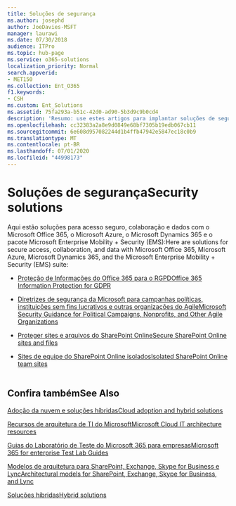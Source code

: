 ```yaml
---
title: Soluções de segurança
ms.author: josephd
author: JoeDavies-MSFT
manager: laurawi
ms.date: 07/30/2018
audience: ITPro
ms.topic: hub-page
ms.service: o365-solutions
localization_priority: Normal
search.appverid:
- MET150
ms.collection: Ent_O365
f1.keywords:
- CSH
ms.custom: Ent_Solutions
ms.assetid: 75fa293a-b51c-42d0-ad90-5b3d9c9b0cd4
description: 'Resumo: use estes artigos para implantar soluções de segurança com ofertas da nuvem da Microsoft.'
ms.openlocfilehash: cc32383a2a8e9d0849e68bf7305b19edb067cb11
ms.sourcegitcommit: 6e608d957082244d1b4ffb47942e5847ec18c0b9
ms.translationtype: MT
ms.contentlocale: pt-BR
ms.lasthandoff: 07/01/2020
ms.locfileid: "44998173"
---
```

# <a name="security-solutions"></a><span data-ttu-id="6d10b-103">Soluções de segurança</span><span class="sxs-lookup"><span data-stu-id="6d10b-103">Security solutions</span></span>

<span data-ttu-id="6d10b-104">Aqui estão soluções para acesso seguro, colaboração e dados com o Microsoft Office 365, o Microsoft Azure, o Microsoft Dynamics 365 e o pacote Microsoft Enterprise Mobility + Security (EMS):</span><span class="sxs-lookup"><span data-stu-id="6d10b-104">Here are solutions for secure access, collaboration, and data with Microsoft Office 365, Microsoft Azure, Microsoft Dynamics 365, and the Microsoft Enterprise Mobility + Security (EMS) suite:</span></span>

- [<span data-ttu-id="6d10b-105">Proteção de Informações do Office 365 para o RGPD</span><span class="sxs-lookup"><span data-stu-id="6d10b-105">Office 365 Information Protection for GDPR</span></span>](office-365-information-protection-for-gdpr.md)
  
- [<span data-ttu-id="6d10b-106">Diretrizes de segurança da Microsoft para campanhas políticas, instituições sem fins lucrativos e outras organizações do Agile</span><span class="sxs-lookup"><span data-stu-id="6d10b-106">Microsoft Security Guidance for Political Campaigns, Nonprofits, and Other Agile Organizations</span></span>](microsoft-security-guidance-for-political-campaigns-nonprofits-and-other-agile-o.md)
    
- [<span data-ttu-id="6d10b-107">Proteger sites e arquivos do SharePoint Online</span><span class="sxs-lookup"><span data-stu-id="6d10b-107">Secure SharePoint Online sites and files</span></span>](secure-sharepoint-online-sites-and-files.md)
    
- [<span data-ttu-id="6d10b-108">Sites de equipe do SharePoint Online isolados</span><span class="sxs-lookup"><span data-stu-id="6d10b-108">Isolated SharePoint Online team sites</span></span>](isolated-sharepoint-online-team-sites.md)
<br/><br/>
    
## <a name="see-also"></a><span data-ttu-id="6d10b-109">Confira também</span><span class="sxs-lookup"><span data-stu-id="6d10b-109">See Also</span></span>

[<span data-ttu-id="6d10b-110">Adoção da nuvem e soluções híbridas</span><span class="sxs-lookup"><span data-stu-id="6d10b-110">Cloud adoption and hybrid solutions</span></span>](cloud-adoption-and-hybrid-solutions.yml)
  
[<span data-ttu-id="6d10b-111">Recursos de arquitetura de TI do Microsoft</span><span class="sxs-lookup"><span data-stu-id="6d10b-111">Microsoft Cloud IT architecture resources</span></span>](microsoft-cloud-it-architecture-resources.md)
  
[<span data-ttu-id="6d10b-112">Guias do Laboratório de Teste do Microsoft 365 para empresas</span><span class="sxs-lookup"><span data-stu-id="6d10b-112">Microsoft 365 for enterprise Test Lab Guides</span></span>](https://docs.microsoft.com/microsoft-365/enterprise/m365-enterprise-test-lab-guides)
  
[<span data-ttu-id="6d10b-113">Modelos de arquitetura para SharePoint, Exchange, Skype for Business e Lync</span><span class="sxs-lookup"><span data-stu-id="6d10b-113">Architectural models for SharePoint, Exchange, Skype for Business, and Lync</span></span>](architectural-models-for-sharepoint-exchange-skype-for-business-and-lync.md)
  
[<span data-ttu-id="6d10b-114">Soluções híbridas</span><span class="sxs-lookup"><span data-stu-id="6d10b-114">Hybrid solutions</span></span>](hybrid-solutions.md)


